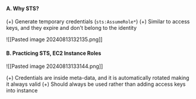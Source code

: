 #### A. Why STS?
(+) Generate temporary credentials (`sts:AssumeRole*`)
(+) Similar to access keys, and they expire and don't belong to the identity

![[Pasted image 20240813132135.png]]

#### B. Practicing STS, EC2 Instance Roles

![[Pasted image 20240813133144.png]]

(+) Credentials are inside meta-data, and it is automatically rotated making it always valid
(+) Should always be used rather than adding access keys into instance